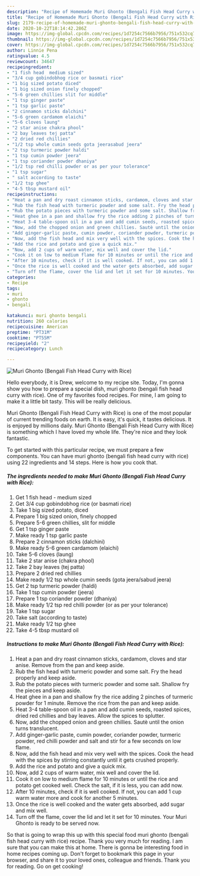 ```yaml
---
description: "Recipe of Homemade Muri Ghonto (Bengali Fish Head Curry with Rice)"
title: "Recipe of Homemade Muri Ghonto (Bengali Fish Head Curry with Rice)"
slug: 2179-recipe-of-homemade-muri-ghonto-bengali-fish-head-curry-with-rice
date: 2020-10-22T18:14:42.286Z
image: https://img-global.cpcdn.com/recipes/1d7254c7566b7956/751x532cq70/muri-ghonto-bengali-fish-head-curry-with-rice-recipe-main-photo.jpg
thumbnail: https://img-global.cpcdn.com/recipes/1d7254c7566b7956/751x532cq70/muri-ghonto-bengali-fish-head-curry-with-rice-recipe-main-photo.jpg
cover: https://img-global.cpcdn.com/recipes/1d7254c7566b7956/751x532cq70/muri-ghonto-bengali-fish-head-curry-with-rice-recipe-main-photo.jpg
author: Linnie Pena
ratingvalue: 4.5
reviewcount: 34647
recipeingredient:
- "1 fish head  medium sized"
- "3/4 cup gobindobhog rice or basmati rice"
- "1 big sized potato diced"
- "1 big sized onion finely chopped"
- "5-6 green chillies slit for middle"
- "1 tsp ginger paste"
- "1 tsp garlic paste"
- "2 cinnamon sticks dalchini"
- "5-6 green cardamom elaichi"
- "5-6 cloves laung"
- "2 star anise chakra phool"
- "2 bay leaves tej patta"
- "2 dried red chillies"
- "1/2 tsp whole cumin seeds gota jeerasabud jeera"
- "2 tsp turmeric powder haldi"
- "1 tsp cumin powder jeera"
- "1 tsp coriander powder dhaniya"
- "1/2 tsp red chilli powder or as per your tolerance"
- "1 tsp sugar"
- " salt according to taste"
- "1/2 tsp ghee"
- "4-5 tbsp mustard oil"
recipeinstructions:
- "Heat a pan and dry roast cinnamon sticks, cardamom, cloves and star anise. Remove from the pan and keep aside."
- "Rub the fish head with turmeric powder and some salt. Fry the head properly and keep aside."
- "Rub the potato pieces with turmeric powder and some salt. Shallow fry the pieces and keep aside."
- "Heat ghee in a pan and shallow fry the rice adding 2 pinches of turmeric powder for 1 minute. Remove the rice from the pan and keep aside."
- "Heat 3-4 table-spoon oil in a pan and add cumin seeds, roasted spices, dried red chillies and bay leaves. Allow the spices to splutter."
- "Now, add the chopped onion and green chillies. Sautè until the onion turns translucent."
- "Add ginger-garlic paste, cumin powder, coriander powder, turmeric powder, red chilli powder and salt and stir for a few seconds on low flame."
- "Now, add the fish head and mix very well with the spices. Cook the head with the spices by stirring constantly until it gets crushed properly."
- "Add the rice and potato and give a quick mix."
- "Now, add 2 cups of warm water, mix well and cover the lid."
- "Cook it on low to medium flame for 10 minutes or until the rice and potato get cooked well. Check the salt, if it is less, you can add now."
- "After 10 minutes, check if it is well cooked. If not, you can add 1 cup warm water more and cook for another 5 minutes."
- "Once the rice is well cooked and the water gets absorbed, add sugar and mix well."
- "Turn off the flame, cover the lid and let it set for 10 minutes. Your Muri Ghonto is ready to be served now."
categories:
- Recipe
tags:
- muri
- ghonto
- bengali

katakunci: muri ghonto bengali 
nutrition: 260 calories
recipecuisine: American
preptime: "PT31M"
cooktime: "PT55M"
recipeyield: "2"
recipecategory: Lunch

---
```



![Muri Ghonto (Bengali Fish Head Curry with Rice)](https://img-global.cpcdn.com/recipes/1d7254c7566b7956/751x532cq70/muri-ghonto-bengali-fish-head-curry-with-rice-recipe-main-photo.jpg)

Hello everybody, it is Drew, welcome to my recipe site. Today, I'm gonna show you how to prepare a special dish, muri ghonto (bengali fish head curry with rice). One of my favorites food recipes. For mine, I am going to make it a little bit tasty. This will be really delicious.

Muri Ghonto (Bengali Fish Head Curry with Rice) is one of the most popular of current trending foods on earth. It is easy, it's quick, it tastes delicious. It is enjoyed by millions daily. Muri Ghonto (Bengali Fish Head Curry with Rice) is something which I have loved my whole life. They're nice and they look fantastic.




To get started with this particular recipe, we must prepare a few components. You can have muri ghonto (bengali fish head curry with rice) using 22 ingredients and 14 steps. Here is how you cook that.

<!--inarticleads1-->

##### The ingredients needed to make Muri Ghonto (Bengali Fish Head Curry with Rice):

1. Get 1 fish head - medium sized
1. Get 3/4 cup gobindobhog rice (or basmati rice)
1. Take 1 big sized potato, diced
1. Prepare 1 big sized onion, finely chopped
1. Prepare 5-6 green chillies, slit for middle
1. Get 1 tsp ginger paste
1. Make ready 1 tsp garlic paste
1. Prepare 2 cinnamon sticks (dalchini)
1. Make ready 5-6 green cardamom (elaichi)
1. Take 5-6 cloves (laung)
1. Take 2 star anise (chakra phool)
1. Take 2 bay leaves (tej patta)
1. Prepare 2 dried red chillies
1. Make ready 1/2 tsp whole cumin seeds (gota jeera/sabud jeera)
1. Get 2 tsp turmeric powder (haldi)
1. Take 1 tsp cumin powder (jeera)
1. Prepare 1 tsp coriander powder (dhaniya)
1. Make ready 1/2 tsp red chilli powder (or as per your tolerance)
1. Take 1 tsp sugar
1. Take  salt (according to taste)
1. Make ready 1/2 tsp ghee
1. Take 4-5 tbsp mustard oil




<!--inarticleads2-->

##### Instructions to make Muri Ghonto (Bengali Fish Head Curry with Rice):

1. Heat a pan and dry roast cinnamon sticks, cardamom, cloves and star anise. Remove from the pan and keep aside.
1. Rub the fish head with turmeric powder and some salt. Fry the head properly and keep aside.
1. Rub the potato pieces with turmeric powder and some salt. Shallow fry the pieces and keep aside.
1. Heat ghee in a pan and shallow fry the rice adding 2 pinches of turmeric powder for 1 minute. Remove the rice from the pan and keep aside.
1. Heat 3-4 table-spoon oil in a pan and add cumin seeds, roasted spices, dried red chillies and bay leaves. Allow the spices to splutter.
1. Now, add the chopped onion and green chillies. Sautè until the onion turns translucent.
1. Add ginger-garlic paste, cumin powder, coriander powder, turmeric powder, red chilli powder and salt and stir for a few seconds on low flame.
1. Now, add the fish head and mix very well with the spices. Cook the head with the spices by stirring constantly until it gets crushed properly.
1. Add the rice and potato and give a quick mix.
1. Now, add 2 cups of warm water, mix well and cover the lid.
1. Cook it on low to medium flame for 10 minutes or until the rice and potato get cooked well. Check the salt, if it is less, you can add now.
1. After 10 minutes, check if it is well cooked. If not, you can add 1 cup warm water more and cook for another 5 minutes.
1. Once the rice is well cooked and the water gets absorbed, add sugar and mix well.
1. Turn off the flame, cover the lid and let it set for 10 minutes. Your Muri Ghonto is ready to be served now.




So that is going to wrap this up with this special food muri ghonto (bengali fish head curry with rice) recipe. Thank you very much for reading. I am sure that you can make this at home. There is gonna be interesting food in home recipes coming up. Don't forget to bookmark this page in your browser, and share it to your loved ones, colleague and friends. Thank you for reading. Go on get cooking!
